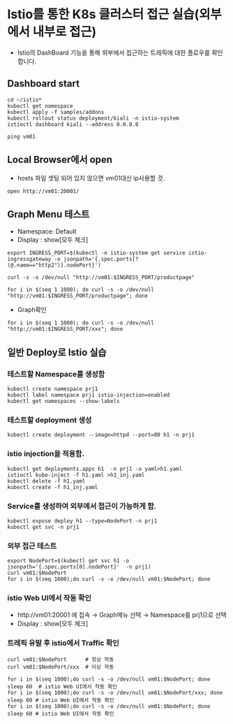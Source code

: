 # Istio를 통한 K8s 클러스터 접근 실습(외부에서 내부로 접근)
* Istio의 DashBoard 기능을 통해 외부에서 접근하는 트레픽에 대한 플로우를 확인합니다.
## Dashboard start
```
cd ~/istio*
kubectl get namespace
kubectl apply -f samples/addons
kubectl rollout status deployment/kiali -n istio-system
istioctl dashboard kiali --address 0.0.0.0

ping vm01
```

## Local Browser에서 open
* hosts 파일 셋팅 되어 있지 않으면 vm01대신 ip사용할 것.
```
open http://vm01:20001/
```

## Graph Menu 테스트
* Namespace: Default
* Display : show[모두 체크]
```
export INGRESS_PORT=$(kubectl -n istio-system get service istio-ingressgateway -o jsonpath='{.spec.ports[?(@.name=="http2")].nodePort}')

curl -s -o /dev/null "http://vm01:$INGRESS_PORT/productpage"

for i in $(seq 1 1000); do curl -s -o /dev/null "http://vm01:$INGRESS_PORT/productpage"; done
```
* Graph확인
```
for i in $(seq 1 1000); do curl -s -o /dev/null "http://vm01:$INGRESS_PORT/xxx"; done
```


## 일반 Deploy로 Istio 실습
### 테스트할 Namespace를 생성함
```
kubectl create namespace prj1
kubectl label namespace prj1 istio-injection=enabled
kubectl get namespaces --show-labels
```

### 테스트할 deployment 생성
```
kubectl create deployment --image=httpd --port=80 h1 -n prj1
```

###  istio injection을 적용함.
```
kubectl get deployments.apps h1  -n prj1 -o yaml>h1.yaml
istioctl kube-inject -f h1.yaml >h1_inj.yaml
kubectl delete -f h1.yaml
kubectl create -f h1_inj.yaml
```

### Service를 생성하여 외부에서 접근이 가능하게 함.
```
kubectl expose deploy h1 --type=NodePort -n prj1
kubectl get svc -n prj1
```

### 외부 접근 테스트
```
export NodePort=$(kubectl get svc h1 -o jsonpath='{.spec.ports[0].nodePort}'  -n prj1)
curl vm01:$NodePort
for i in $(seq 1000);do curl -s -o /dev/null vm01:$NodePort; done
```

### istio Web UI에서 작동 확인
* http://vm01:20001 에 접속 → Graph메뉴 선택 → Namespace를 prj1으로 선택
* Display : show[모두 체크]

### 트레픽 유발 후 istio에서 Traffic 확인
```
curl vm01:$NodePort      # 정상 작동
curl vm01:$NodePort/xxx  # 이상 작동

for i in $(seq 1000);do curl -s -o /dev/null vm01:$NodePort; done
sleep 60  # istio Web UI에서 작동 확인
for i in $(seq 1000);do curl -s -o /dev/null vm01:$NodePort/xxx; done
sleep 60 # istio Web UI에서 작동 확인
for i in $(seq 1000);do curl -s -o /dev/null vm01:$NodePort; done
sleep 60 # istio Web UI에서 작동 확인
```
